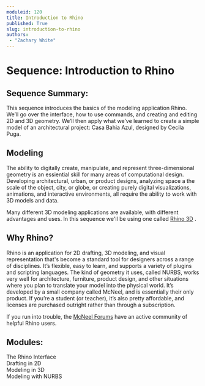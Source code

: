 ```yaml
---
moduleid: 120
title: Introduction to Rhino
published: True
slug: introduction-to-rhino
authors:
 - "Zachary White"
---
```

# Sequence: Introduction to Rhino
## Sequence Summary:
This sequence introduces the basics of the modeling application Rhino. We’ll go over the interface, how to use commands, and creating and editing 2D and 3D geometry. We’ll then apply what we’ve learned to create a simple model of an architectural project: Casa Bahia Azul, designed by Cecila Puga.

## Modeling
The ability to digitally create, manipulate, and represent three-dimensional geometry is an essiential skill for many areas of computational design. Developing architectural, urban, or product designs, analyzing space a the scale of the object, city, or globe, or creating purely digital visualizations, animations, and interactive environments, all require the ability to work with 3D models and data.

Many different 3D modeling applications are available, with different advantages and uses. In this sequence we'll be using one called [Rhino 3D](https://www.rhino3d.com/) .

## Why Rhino?
Rhino is an application for 2D drafting, 3D modeling, and visual representation that's become a standard tool for designers across a range of disciplines. It’s flexible, easy to learn, and supports a variety of plugins and scripting languages. The kind of geometry it uses, called NURBS, works very well for architecture, furniture, product design, and other situations where you plan to translate your model into the physical world. It’s developed by a small company called McNeel, and is essentially their only product. If you’re a student (or teacher), it’s also pretty affordable, and licenses are purchased outright rather than through a subscription.

If you run into trouble, the [McNeel Forums](https://discourse.mcneel.com/) have an active community of helpful Rhino users.
## Modules:
The Rhino Interface <BR>
Drafting in 2D <BR>
Modeling in 3D <BR>
Modeling with NURBS
